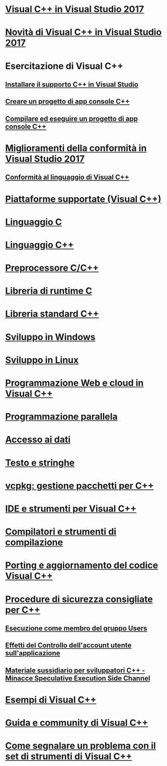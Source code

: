 # [Visual C++ in Visual Studio 2017](visual-cpp-in-visual-studio.md)
# [Novità di Visual C++ in Visual Studio 2017](what-s-new-for-visual-cpp-in-visual-studio.md)
# Esercitazione di Visual C++
## [Installare il supporto C++ in Visual Studio](build/vscpp-step-0-installation.md)
## [Creare un progetto di app console C++](build/vscpp-step-1-create.md)
## [Compilare ed eseguire un progetto di app console C++](build/vscpp-step-2-build.md)
# [Miglioramenti della conformità in Visual Studio 2017](cpp-conformance-improvements-2017.md)
## [Conformità al linguaggio di Visual C++](visual-cpp-language-conformance.md)
# [Piattaforme supportate (Visual C++)](supported-platforms-visual-cpp.md)
# [Linguaggio C](c-language/c-language-reference.md)
# [Linguaggio C++](cpp/cpp-language-reference.md)
# [Preprocessore C/C++](preprocessor/c-cpp-preprocessor-reference.md)
# [Libreria di runtime C](c-runtime-library/c-run-time-library-reference.md)
# [Libreria standard C++](standard-library/cpp-standard-library-reference.md)
# [Sviluppo in Windows](windows/overview-of-windows-programming-in-cpp.md)
# [Sviluppo in Linux](linux/download-install-and-setup-the-linux-development-workload.md)
# [Programmazione Web e cloud in Visual C++](cloud/cloud-and-web-programming-in-visual-cpp.md)
# [Programmazione parallela](parallel/parallel-programming-in-visual-cpp.md)
# [Accesso ai dati](data/data-access-in-cpp.md)
# [Testo e stringhe](text/text-and-strings-in-visual-cpp.md)
# [vcpkg: gestione pacchetti per C++](vcpkg.md)
# [IDE e strumenti per Visual C++](ide/ide-and-tools-for-visual-cpp-development.md)
# [Compilatori e strumenti di compilazione](build/building-c-cpp-programs.md)
# [Porting e aggiornamento del codice Visual C++](porting/visual-cpp-porting-and-upgrading-guide.md)
# [Procedure di sicurezza consigliate per C++](security/security-best-practices-for-cpp.md)
## [Esecuzione come membro del gruppo Users](security/running-as-a-member-of-the-users-group.md)
## [Effetti del Controllo dell'account utente sull'applicazione](security/how-user-account-control-uac-affects-your-application.md)
## [Materiale sussidiario per sviluppatori C++ - Minacce Speculative Execution Side Channel](security/developer-guidance-speculative-execution.md)
# [Esempi di Visual C++](visual-cpp-samples.md)
# [Guida e community di Visual C++](visual-cpp-help-and-community.md)
# [Come segnalare un problema con il set di strumenti di Visual C++](how-to-report-a-problem-with-the-visual-cpp-toolset.md)
